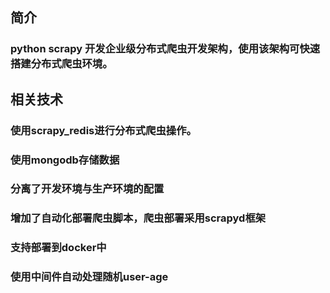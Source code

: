 ## 简介
### python scrapy 开发企业级分布式爬虫开发架构，使用该架构可快速搭建分布式爬虫环境。
## 相关技术
### 使用scrapy_redis进行分布式爬虫操作。
### 使用mongodb存储数据
### 分离了开发环境与生产环境的配置
### 增加了自动化部署爬虫脚本，爬虫部署采用scrapyd框架
### 支持部署到docker中
### 使用中间件自动处理随机user-age

